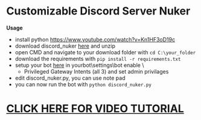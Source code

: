 # Customizable Discord Server Nuker
**Usage**
- install python https://www.youtube.com/watch?v=Kn1HF3oD19c
- download discord_nuker [here](https://github.com/3BixxPy/discord_nuker/archive/refs/heads/main.zip) and unzip
- open CMD and navigate to your download folder with ```cd C:\your_folder```
- download the requirements with ```pip install -r requirements.txt```
- setup your bot [here](https://discord.com/developers/applications) in yourbot\settings\bot enable  \
  - Privileged Gateway Intents (all 3) and set admin privilages
- edit discord_nuker.py, you can use note pad
- you can now run the bot with ```python discord_nuker.py```


# [CLICK HERE FOR VIDEO TUTORIAL](https://www.youtube.com/watch?v=XIkvu52GEaA&t=32s&ab_channel=3Bixx)
